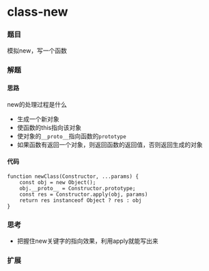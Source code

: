 # class-new

### 题目

模拟new，写一个函数



### 解题

#### 思路

new的处理过程是什么

- 生成一个新对象
- 使函数的this指向该对象
- 使对象的`__proto__`指向函数的`prototype`
- 如果函数有返回一个对象，则返回函数的返回值，否则返回生成的对象

#### 代码

```
function newClass(Constructor, ...params) {
	const obj = new Object();
	obj.__proto__ = Constructor.prototype;
	const res = Constructor.apply(obj, params)
	return res instanceof Object ? res : obj 
}
```





### 思考

* 把握住new关键字的指向效果，利用apply就能写出来



### 扩展